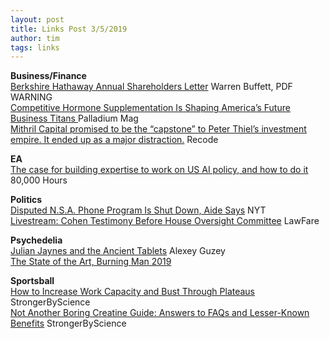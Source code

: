 ```yaml
---
layout: post
title: Links Post 3/5/2019
author: tim
tags: links
---
```


**Business/Finance**  
[Berkshire Hathaway Annual Shareholders Letter](http://www.berkshirehathaway.com/letters/2018ltr.pdf) Warren Buffett, PDF WARNING  
[Competitive Hormone Supplementation Is Shaping America’s Future Business Titans ](https://palladiummag.com/2019/01/01/competitive-hormone-supplementation-is-shaping-americas-future-business-titans/) Palladium Mag  
[Mithril Capital promised to be the “capstone” to Peter Thiel’s investment empire. It ended up as a major distraction.](https://www.recode.net/2019/2/18/18217681/peter-thiel-venture-fund-ajay-royan-mithril-capital-drama-disarray) Recode  

**EA**  
[The case for building expertise to work on US AI policy, and how to do it](https://80000hours.org/articles/us-ai-policy/) 80,000 Hours  

**Politics**  
[Disputed N.S.A. Phone Program Is Shut Down, Aide Says](https://www.nytimes.com/2019/03/04/us/politics/nsa-phone-records-program-shut-down.html) NYT  
[Livestream: Cohen Testimony Before House Oversight Committee](https://www.lawfareblog.com/livestream-cohen-testimony-house-oversight-committee) LawFare  

**Psychedelia**  
[Julian Jaynes and the Ancient Tablets](https://guzey.com/personal/writing/jaynes/) Alexey Guzey  
[The State of the Art, Burning Man 2019](https://www.trippingly.net/burning-man-musings/2019-art-projects)  

**Sportsball**  
[How to Increase Work Capacity and Bust Through Plateaus](https://www.strongerbyscience.com/increasing-work-capacity/) StrongerByScience  
[Not Another Boring Creatine Guide: Answers to FAQs and Lesser-Known Benefits](https://www.strongerbyscience.com/creatine/) StrongerByScience   
